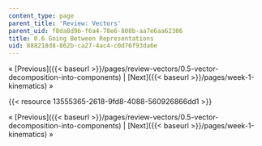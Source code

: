 ```yaml
---
content_type: page
parent_title: 'Review: Vectors'
parent_uid: f8da8d9b-f6a4-78e6-808b-aa7e6aa62306
title: 0.6 Going Between Representations
uid: 888218d8-862b-ca27-4ac4-c0d76f93da6e
---
```


« [Previous]({{< baseurl >}}/pages/review-vectors/0.5-vector-decomposition-into-components) | [Next]({{< baseurl >}}/pages/week-1-kinematics) »

{{< resource 13555365-2618-9fd8-4088-560926866dd1 >}}

« [Previous]({{< baseurl >}}/pages/review-vectors/0.5-vector-decomposition-into-components) | [Next]({{< baseurl >}}/pages/week-1-kinematics) »